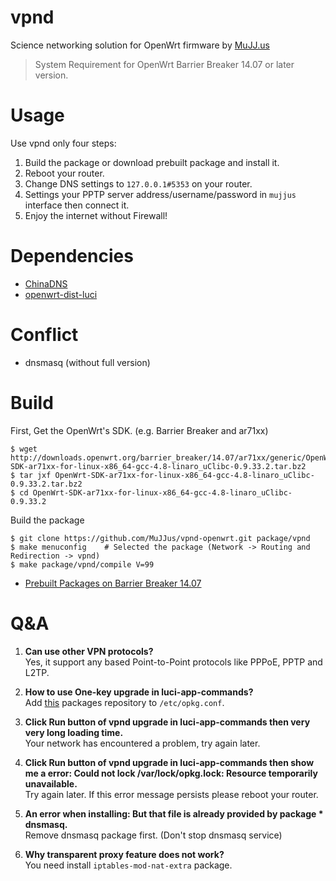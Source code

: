 vpnd
====
Science networking solution for OpenWrt firmware by [MuJJ.us](http://mujj.us)

> System Requirement for OpenWrt Barrier Breaker 14.07 or later version.

Usage
=====
Use vpnd only four steps:

1. Build the package or download prebuilt package and install it.
2. Reboot your router.
3. Change DNS settings to ```127.0.0.1#5353``` on your router.
4. Settings your PPTP server address/username/password in ```mujjus``` interface then connect it.
5. Enjoy the internet without Firewall!

Dependencies
============
* [ChinaDNS](https://github.com/aa65535/openwrt-chinadns)
* [openwrt-dist-luci](https://github.com/aa65535/openwrt-dist-luci)

Conflict
========
* dnsmasq (without full version)

Build
=====

First, Get the OpenWrt's SDK. (e.g. Barrier Breaker and ar71xx)
```
$ wget http://downloads.openwrt.org/barrier_breaker/14.07/ar71xx/generic/OpenWrt-SDK-ar71xx-for-linux-x86_64-gcc-4.8-linaro_uClibc-0.9.33.2.tar.bz2
$ tar jxf OpenWrt-SDK-ar71xx-for-linux-x86_64-gcc-4.8-linaro_uClibc-0.9.33.2.tar.bz2
$ cd OpenWrt-SDK-ar71xx-for-linux-x86_64-gcc-4.8-linaro_uClibc-0.9.33.2
```

Build the package
```
$ git clone https://github.com/MuJJus/vpnd-openwrt.git package/vpnd
$ make menuconfig    # Selected the package (Network -> Routing and Redirection -> vpnd)
$ make package/vpnd/compile V=99
```

* [Prebuilt Packages on Barrier Breaker 14.07](http://dl.mujj.us/openwrt/)

Q&A
===

1. **Can use other VPN protocols?**  
   Yes, it support any based Point-to-Point protocols like PPPoE, PPTP and L2TP.

2. **How to use One-key upgrade in luci-app-commands?**  
   Add [this](http://dl.mujj.us/openwrt/) packages repository to ```/etc/opkg.conf```.

3. **Click Run button of vpnd upgrade in luci-app-commands then very very long loading time.**  
   Your network has encountered a problem, try again later.

4. **Click Run button of vpnd upgrade in luci-app-commands then show me a error: Could not lock /var/lock/opkg.lock: Resource temporarily unavailable.**  
   Try again later. If this error message persists please reboot your router.

5. **An error when installing: But that file is already provided by package * dnsmasq.**  
   Remove dnsmasq package first. (Don't stop dnsmasq service)

6. **Why transparent proxy feature does not work?**  
   You need install ```iptables-mod-nat-extra``` package.
